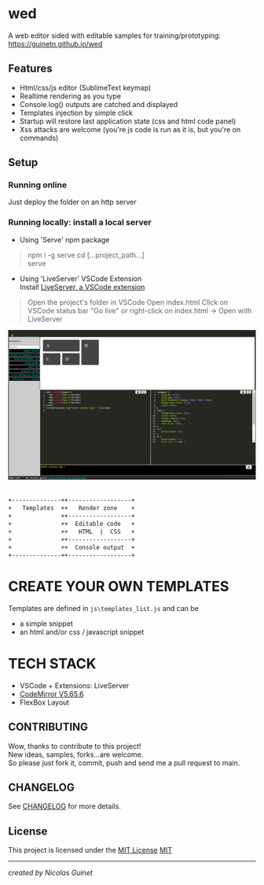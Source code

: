 # wed
A web editor sided with editable samples for training/prototyping: <https://guinetn.github.io/wed> 

## Features

* Html/css/js editor (SublimeText keymap)  
* Realtime rendering as you type
* Console.log() outputs are catched and displayed
* Templates injection by simple click      
* Startup will restore last application state (css and html code panel)  
* Xss attacks are welcome (you're js code is run as it is, but you're on commands)

## Setup

### Running online

Just deploy the folder on an http server

### Running locally: install a local server

* Using 'Serve' npm package 
>npm i -g serve
>cd […project_path…]  
>serve 

* Using 'LiveServer' VSCode Extension  
Install [LiveServer, a VSCode extension](https://marketplace.visualstudio.com/items?itemName=ritwickdey.LiveServer)  
> Open the project's folder in VSCode
> Open index.html
> Click on VSCode status bar "Go live" or right-click on index.html → Open with LiveServer

![Wed screenshoot](wed.png)

<pre> <code>
+--------------++------------------+   
+   Templates  ++   Render zone    +   
+              ++------------------+   
+              ++  Editable code   +  
+              ++   HTML  |  CSS   +  
+              ++------------------+  
+              ++  Console output  +   
+--------------++------------------+   
</code></pre>

# CREATE YOUR OWN TEMPLATES

Templates are defined in `js\templates_list.js` and can be  
* a simple snippet 
* an html and/or css / javascript snippet

# TECH STACK

* VSCode + Extensions: LiveServer
* [CodeMirror V5.65.6](https://codemirror.net/)
* FlexBox Layout

## CONTRIBUTING

Wow, thanks to contribute to this project!   
New ideas, samples, forks...are welcome.  
So please just fork it, commit, push and send me a pull request to main.  

## CHANGELOG

See [CHANGELOG](CHANGELOG.md) for more details.


## License

This project is licensed under the [MIT License](LICENSE)
[MIT](https://choosealicense.com/licenses/mit/)

---

*created by Nicolas Guinet*


